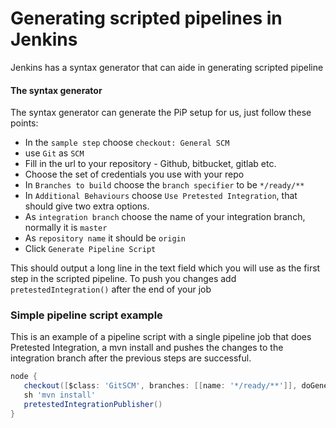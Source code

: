 # Generating scripted pipelines in Jenkins
Jenkins has a syntax generator that can aide in generating scripted pipeline

#### The syntax generator
The syntax generator can generate the PiP setup for us, just follow these points:
- In the `sample step` choose `checkout: General SCM`
- use `Git` as `SCM`
- Fill in the url to your repository - Github, bitbucket, gitlab etc.
- Choose the set of credentials you use with your repo
- In `Branches to build` choose the `branch specifier` to be `*/ready/**`
- In `Additional Behaviours` choose `Use Pretested Integration`, that should give two extra options.
- As `integration branch` choose the name of your integration branch, normally it is `master`
- As `repository name` it should be `origin`
- Click `Generate Pipeline Script`

This should output a long line in the text field which you will use as the first step in the scripted pipeline. To push you changes add `pretestedIntegration()` after  the end of your job


### Simple pipeline script example
This is an example of a pipeline script with a single pipeline job that does Pretested Integration, a mvn install and pushes the changes to the integration branch after the previous steps are successful.

``` groovy
node {
   checkout([$class: 'GitSCM', branches: [[name: '*/ready/**']], doGenerateSubmoduleConfigurations: false, extensions: [pretestedIntegration(pretestedIntegration: squash(), integrationBranch: 'master', repoName: 'origin')], submoduleCfg: [], userRemoteConfigs: [[credentialsId: 'GitHub', url: 'https://github.com/Praqma/phlow-test.git']]])
   sh 'mvn install'
   pretestedIntegrationPublisher()
}
```
